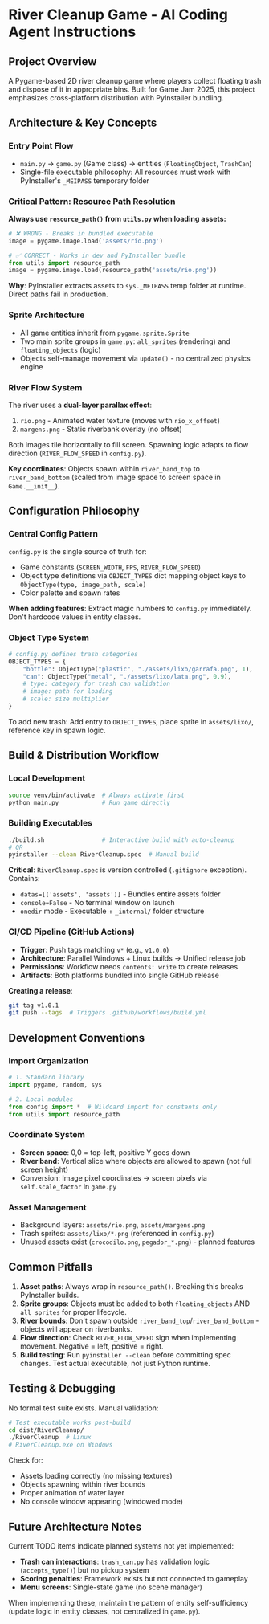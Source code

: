 # River Cleanup Game - AI Coding Agent Instructions

## Project Overview

A Pygame-based 2D river cleanup game where players collect floating trash and dispose of it in appropriate bins. Built for Game Jam 2025, this project emphasizes cross-platform distribution with PyInstaller bundling.

## Architecture & Key Concepts

### Entry Point Flow
- `main.py` → `game.py` (Game class) → entities (`FloatingObject`, `TrashCan`)
- Single-file executable philosophy: All resources must work with PyInstaller's `_MEIPASS` temporary folder

### Critical Pattern: Resource Path Resolution
**Always use `resource_path()` from `utils.py` when loading assets:**

```python
# ❌ WRONG - Breaks in bundled executable
image = pygame.image.load('assets/rio.png')

# ✅ CORRECT - Works in dev and PyInstaller bundle
from utils import resource_path
image = pygame.image.load(resource_path('assets/rio.png'))
```

**Why**: PyInstaller extracts assets to `sys._MEIPASS` temp folder at runtime. Direct paths fail in production.

### Sprite Architecture
- All game entities inherit from `pygame.sprite.Sprite`
- Two main sprite groups in `game.py`: `all_sprites` (rendering) and `floating_objects` (logic)
- Objects self-manage movement via `update()` - no centralized physics engine

### River Flow System
The river uses a **dual-layer parallax effect**:
1. `rio.png` - Animated water texture (moves with `rio_x_offset`)
2. `margens.png` - Static riverbank overlay (no offset)

Both images tile horizontally to fill screen. Spawning logic adapts to flow direction (`RIVER_FLOW_SPEED` in `config.py`).

**Key coordinates**: Objects spawn within `river_band_top` to `river_band_bottom` (scaled from image space to screen space in `Game.__init__`).

## Configuration Philosophy

### Central Config Pattern
`config.py` is the single source of truth for:
- Game constants (`SCREEN_WIDTH`, `FPS`, `RIVER_FLOW_SPEED`)
- Object type definitions via `OBJECT_TYPES` dict mapping object keys to `ObjectType(type, image_path, scale)`
- Color palette and spawn rates

**When adding features**: Extract magic numbers to `config.py` immediately. Don't hardcode values in entity classes.

### Object Type System
```python
# config.py defines trash categories
OBJECT_TYPES = {
    "bottle": ObjectType("plastic", "./assets/lixo/garrafa.png", 1),
    "can": ObjectType("metal", "./assets/lixo/lata.png", 0.9),
    # type: category for trash can validation
    # image: path for loading
    # scale: size multiplier
}
```

To add new trash: Add entry to `OBJECT_TYPES`, place sprite in `assets/lixo/`, reference key in spawn logic.

## Build & Distribution Workflow

### Local Development
```bash
source venv/bin/activate  # Always activate first
python main.py            # Run game directly
```

### Building Executables
```bash
./build.sh                # Interactive build with auto-cleanup
# OR
pyinstaller --clean RiverCleanup.spec  # Manual build
```

**Critical**: `RiverCleanup.spec` is version controlled (`.gitignore` exception). Contains:
- `datas=[('assets', 'assets')]` - Bundles entire assets folder
- `console=False` - No terminal window on launch
- `onedir` mode - Executable + `_internal/` folder structure

### CI/CD Pipeline (GitHub Actions)
- **Trigger**: Push tags matching `v*` (e.g., `v1.0.0`)
- **Architecture**: Parallel Windows + Linux builds → Unified release job
- **Permissions**: Workflow needs `contents: write` to create releases
- **Artifacts**: Both platforms bundled into single GitHub release

**Creating a release**:
```bash
git tag v1.0.1
git push --tags  # Triggers .github/workflows/build.yml
```

## Development Conventions

### Import Organization
```python
# 1. Standard library
import pygame, random, sys

# 2. Local modules
from config import *  # Wildcard import for constants only
from utils import resource_path
```

### Coordinate System
- **Screen space**: 0,0 = top-left, positive Y goes down
- **River band**: Vertical slice where objects are allowed to spawn (not full screen height)
- Conversion: Image pixel coordinates → screen pixels via `self.scale_factor` in `game.py`

### Asset Management
- Background layers: `assets/rio.png`, `assets/margens.png`
- Trash sprites: `assets/lixo/*.png` (referenced in `config.py`)
- Unused assets exist (`crocodilo.png`, `pegador_*.png`) - planned features

## Common Pitfalls

1. **Asset paths**: Always wrap in `resource_path()`. Breaking this breaks PyInstaller builds.
2. **Sprite groups**: Objects must be added to both `floating_objects` AND `all_sprites` for proper lifecycle.
3. **River bounds**: Don't spawn outside `river_band_top`/`river_band_bottom` - objects will appear on riverbanks.
4. **Flow direction**: Check `RIVER_FLOW_SPEED` sign when implementing movement. Negative = left, positive = right.
5. **Build testing**: Run `pyinstaller --clean` before committing spec changes. Test actual executable, not just Python runtime.

## Testing & Debugging

No formal test suite exists. Manual validation:
```bash
# Test executable works post-build
cd dist/RiverCleanup/
./RiverCleanup  # Linux
# RiverCleanup.exe on Windows
```

Check for:
- Assets loading correctly (no missing textures)
- Objects spawning within river bounds
- Proper animation of water layer
- No console window appearing (windowed mode)

## Future Architecture Notes

Current TODO items indicate planned systems not yet implemented:
- **Trash can interactions**: `trash_can.py` has validation logic (`accepts_type()`) but no pickup system
- **Scoring penalties**: Framework exists but not connected to gameplay
- **Menu screens**: Single-state game (no scene manager)

When implementing these, maintain the pattern of entity self-sufficiency (update logic in entity classes, not centralized in `game.py`).
